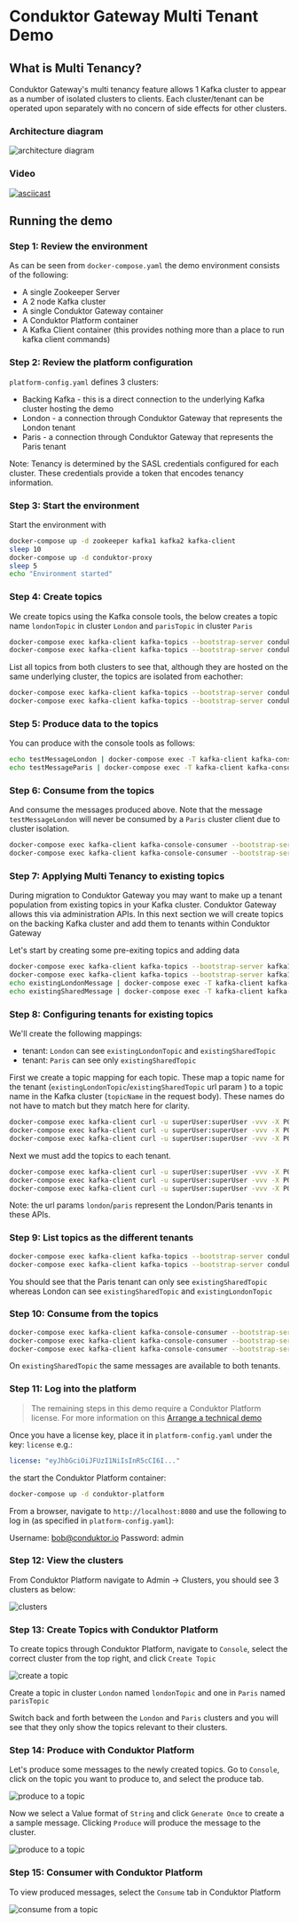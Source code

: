 # Conduktor Gateway Multi Tenant Demo

## What is Multi Tenancy?

Conduktor Gateway's multi tenancy feature allows 1 Kafka cluster to appear as a number of isolated clusters to clients. Each cluster/tenant can be operated upon separately with no concern of side effects for other clusters.

### Architecture diagram
![architecture diagram](images/multi-tenant.png "multi tenant")

### Video

[![asciicast](https://asciinema.org/a/PncSYV3jST1cdlhla9JGGAVHy.svg)](https://asciinema.org/a/PncSYV3jST1cdlhla9JGGAVHy)

## Running the demo

### Step 1: Review the environment

As can be seen from `docker-compose.yaml` the demo environment consists of the following:

* A single Zookeeper Server
* A 2 node Kafka cluster
* A single Conduktor Gateway container
* A Conduktor Platform container
* A Kafka Client container (this provides nothing more than a place to run kafka client commands)

### Step 2: Review the platform configuration

`platform-config.yaml` defines 3 clusters:

* Backing Kafka - this is a direct connection to the underlying Kafka cluster hosting the demo
* London - a connection through Conduktor Gateway that represents the London tenant
* Paris - a connection through Conduktor Gateway that represents the Paris tenant

Note: Tenancy is determined by the SASL credentials configured for each cluster. These credentials provide a token that encodes tenancy information.

### Step 3: Start the environment

Start the environment with

```bash
docker-compose up -d zookeeper kafka1 kafka2 kafka-client
sleep 10
docker-compose up -d conduktor-proxy
sleep 5
echo "Environment started"
```

### Step 4: Create topics

We create topics using the Kafka console tools, the below creates a topic name `londonTopic` in cluster `London` and `parisTopic` in cluster `Paris`

```bash
docker-compose exec kafka-client kafka-topics --bootstrap-server conduktor-proxy:6969 --command-config /clientConfig/london.properties --create --topic londonTopic
docker-compose exec kafka-client kafka-topics --bootstrap-server conduktor-proxy:6969 --command-config /clientConfig/paris.properties --create --topic parisTopic
```

List all topics from both clusters to see that, although they are hosted on the same underlying cluster, the topics are isolated from eachother:

```bash
docker-compose exec kafka-client kafka-topics --bootstrap-server conduktor-proxy:6969 --command-config /clientConfig/london.properties --list
docker-compose exec kafka-client kafka-topics --bootstrap-server conduktor-proxy:6969 --command-config /clientConfig/paris.properties --list
```

### Step 5: Produce data to the topics

You can produce with the console tools as follows:

```bash
echo testMessageLondon | docker-compose exec -T kafka-client kafka-console-producer --bootstrap-server conduktor-proxy:6969 --producer.config /clientConfig/london.properties --topic londonTopic
echo testMessageParis | docker-compose exec -T kafka-client kafka-console-producer --bootstrap-server conduktor-proxy:6969 --producer.config /clientConfig/paris.properties --topic parisTopic
```

### Step 6: Consume from the topics

And consume the messages produced above. Note that the message `testMessageLondon` will never be consumed by a `Paris` cluster client due to cluster isolation. 

```bash
docker-compose exec kafka-client kafka-console-consumer --bootstrap-server conduktor-proxy:6969 --consumer.config /clientConfig/london.properties --topic londonTopic --from-beginning
docker-compose exec kafka-client kafka-console-consumer --bootstrap-server conduktor-proxy:6969 --consumer.config /clientConfig/paris.properties --topic parisTopic --from-beginning
```

### Step 7: Applying Multi Tenancy to existing topics

During migration to Conduktor Gateway you may want to make up a tenant population from existing topics in your Kafka cluster. Conduktor Gateway allows this via administration APIs. In this next section we will create topics on the backing Kafka cluster and add them to tenants within Conduktor Gateway

Let's start by creating some pre-exiting topics and adding data

```bash
docker-compose exec kafka-client kafka-topics --bootstrap-server kafka1:9092 --create --topic existingLondonTopic
docker-compose exec kafka-client kafka-topics --bootstrap-server kafka1:9092 --create --topic existingSharedTopic
echo existingLondonMessage | docker-compose exec -T kafka-client kafka-console-producer --bootstrap-server kafka1:9092 --topic existingLondonTopic
echo existingSharedMessage | docker-compose exec -T kafka-client kafka-console-producer --bootstrap-server kafka1:9092 --topic existingSharedTopic
```

### Step 8: Configuring tenants for existing topics

We'll create the following mappings:
* tenant: `London` can see `existingLondonTopic` and `existingSharedTopic`
* tenant: `Paris` can see only `existingSharedTopic`

First we create a topic mapping for each topic. These map a topic name for the tenant (`existingLondonTopic`/`existingSharedTopic` url param ) to a topic name in the Kafka cluster (`topicName` in the request body). These names do not have to match but they match here for clarity.

```bash
docker-compose exec kafka-client curl -u superUser:superUser -vvv -X POST conduktor-proxy:8888/topicMappings/london/existingLondonTopic -d '{ "topicName":"existingLondonTopic" }'
docker-compose exec kafka-client curl -u superUser:superUser -vvv -X POST conduktor-proxy:8888/topicMappings/london/existingSharedTopic -d '{ "topicName":"existingSharedTopic" }'
docker-compose exec kafka-client curl -u superUser:superUser -vvv -X POST conduktor-proxy:8888/topicMappings/paris/existingSharedTopic -d '{ "topicName":"existingSharedTopic" }'
```

Next we must add the topics to each tenant.

```bash
docker-compose exec kafka-client curl -u superUser:superUser -vvv -X POST conduktor-proxy:8888/topics/london -d '{ "name":"existingLondonTopic" }'
docker-compose exec kafka-client curl -u superUser:superUser -vvv -X POST conduktor-proxy:8888/topics/london -d '{ "name":"existingSharedTopic" }'
docker-compose exec kafka-client curl -u superUser:superUser -vvv -X POST conduktor-proxy:8888/topics/paris -d '{ "name":"existingSharedTopic" }' 
```

Note: the url params `london`/`paris` represent the London/Paris tenants in these APIs. 

### Step 9: List topics as the different tenants

```bash
docker-compose exec kafka-client kafka-topics --bootstrap-server conduktor-proxy:6969 --command-config /clientConfig/london.properties --list
docker-compose exec kafka-client kafka-topics --bootstrap-server conduktor-proxy:6969 --command-config /clientConfig/paris.properties --list
```

You should see that the Paris tenant can only see `existingSharedTopic` whereas London can see `existingSharedTopic` and `existingLondonTopic` 

### Step 10: Consume from the topics

```bash
docker-compose exec kafka-client kafka-console-consumer --bootstrap-server conduktor-proxy:6969 --consumer.config /clientConfig/london.properties --topic existingLondonTopic --from-beginning
docker-compose exec kafka-client kafka-console-consumer --bootstrap-server conduktor-proxy:6969 --consumer.config /clientConfig/london.properties --topic existingSharedTopic --from-beginning
docker-compose exec kafka-client kafka-console-consumer --bootstrap-server conduktor-proxy:6969 --consumer.config /clientConfig/paris.properties --topic existingSharedTopic --from-beginning
```

On `existingSharedTopic` the same messages are available to both tenants.


### Step 11: Log into the platform

> The remaining steps in this demo require a Conduktor Platform license. For more information on this [Arrange a technical demo](https://www.conduktor.io/contact/demo)

Once you have a license key, place it in `platform-config.yaml` under the key: `license` e.g.:

```yaml
license: "eyJhbGciOiJFUzI1NiIsInR5cCI6I..."
```

the start the Conduktor Platform container:

```bash
docker-compose up -d conduktor-platform
```

From a browser, navigate to `http://localhost:8080` and use the following to log in (as specified in `platform-config.yaml`):

Username: bob@conduktor.io
Password: admin

### Step 12: View the clusters

From Conduktor Platform navigate to Admin -> Clusters, you should see 3 clusters as below:

![clusters](images/clusters.png "Clusters")

### Step 13: Create Topics with Conduktor Platform

To create topics through Conduktor Platform, navigate to `Console`, select the correct cluster from the top right, and click `Create Topic`

![create a topic](images/create_topic.png "Create Topic")

Create a topic in cluster `London` named `londonTopic` and one in `Paris` named `parisTopic`

Switch back and forth between the `London` and `Paris` clusters and you will see that they only show the topics relevant to their clusters. 

### Step 14: Produce with Conduktor Platform

Let's produce some messages to the newly created topics. Go to `Console`, click on the topic you want to produce to, and select the produce tab.

![produce to a topic](images/produce1.png "Produce")

Now we select a Value format of `String` and click `Generate Once` to create a a sample message. Clicking `Produce` will produce the message to the cluster.

![produce to a topic](images/produce2.png "Produce")

### Step 15: Consumer with Conduktor Platform

To view produced messages, select the `Consume` tab in Conduktor Platform

![consume from a topic](images/consume.png "Consume")
